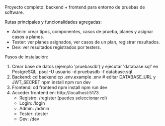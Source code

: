Proyecto completo: backend + frontend para entorno de pruebas de software.

Rutas principales y funcionalidades agregadas:
- Admin: crear tipos, componentes, casos de prueba, planes y asignar casos a planes.
- Tester: ver planes asignados, ver casos de un plan, registrar resultados.
- Dev: ver resultados registrados por testers.

Pasos de instalación:
1) Crear base de datos (ejemplo 'pruebasdb') y ejecutar 'database.sql' en PostgreSQL.
   psql -U usuario -d pruebasdb -f database.sql
2) Backend:
   cd backend
   cp .env.example .env  # editar DATABASE_URL y JWT_SECRET
   npm install
   npm run dev
3) Frontend:
   cd frontend
   npm install
   npm run dev
4) Acceder frontend en: http://localhost:5173
   - Registro: /register (puedes seleccionar rol)
   - Login: /login
   - Admin: /admin
   - Tester: /tester
   - Dev: /dev


